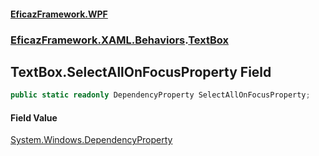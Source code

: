 #### [EficazFramework.WPF](EficazFrameworkWPF.md 'EficazFramework WPF')
### [EficazFramework.XAML.Behaviors](EficazFrameworkWPF.md#EficazFramework.XAML.Behaviors 'EficazFramework.XAML.Behaviors').[TextBox](EficazFramework.XAML.Behaviors/TextBox.md 'EficazFramework.XAML.Behaviors.TextBox')

## TextBox.SelectAllOnFocusProperty Field

```csharp
public static readonly DependencyProperty SelectAllOnFocusProperty;
```

#### Field Value
[System.Windows.DependencyProperty](https://docs.microsoft.com/en-us/dotnet/api/System.Windows.DependencyProperty 'System.Windows.DependencyProperty')